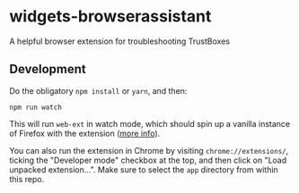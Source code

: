 # widgets-browserassistant
A helpful browser extension for troubleshooting TrustBoxes

## Development

Do the obligatory `npm install` or `yarn`, and then:

```
npm run watch
```

This will run `web-ext` in watch mode, which should spin up a vanilla instance of Firefox with the extension ([more info](https://developer.mozilla.org/en-US/Add-ons/WebExtensions/Getting_started_with_web-ext)).

You can also run the extension in Chrome by visiting `chrome://extensions/`, ticking the "Developer mode" checkbox at the top, and then click on "Load unpacked extension...". Make sure to select the `app` directory from within this repo.
